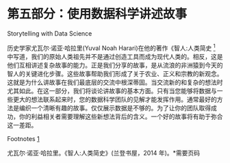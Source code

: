 # 第五部分：使用数据科学讲述故事

Storytelling with Data Science

历史学家尤瓦尔·诺亚·哈拉里(Yuval Noah Harari)在他的著作《智人:人类简史 [<sup>1</sup>](#Fn1) 中写道，我们的原始人类祖先并不是通过创造工具而成为现代人类的。相反，这是他们互相讲述复杂故事的能力。正是我们分享的故事，是从流浪的非洲猿到今天的智人的关键进化步骤。这些故事帮助我们形成了关于农业、正义和宗教的新观念。这就是为什么讲故事在我们最底层的交流中根深蒂固。当交流新的和复杂的想法时尤其如此。在这一部分，我们将谈论讲故事的基本方面。只有当您能够将数据与一些更大的想法联系起来时，您的数据科学团队的见解才能发挥作用。通常最好的方法是编织一个清晰有趣的故事。仅仅展示数据是不够的。为了让你的团队取得成功，你的利益相关者需要理解这些新想法背后的含义。一个好的故事将有助于弥合这一差距。

Footnotes [1](#Fn1_source)

尤瓦尔·诺亚·哈拉里。《智人:人类简史》(兰登书屋，2014 年)。*需要页码